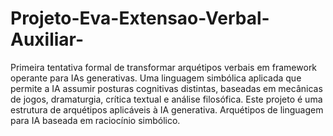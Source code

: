 # Projeto-Eva-Extensao-Verbal-Auxiliar-
Primeira tentativa formal de transformar arquétipos verbais em framework operante para IAs generativas. Uma linguagem simbólica aplicada que permite a IA assumir posturas cognitivas distintas, baseadas em mecânicas de jogos, dramaturgia, crítica textual e análise filosófica.
Este projeto é uma estrutura de arquétipos aplicáveis à IA generativa.
Arquétipos de linguagem para IA baseada em raciocínio simbólico.
